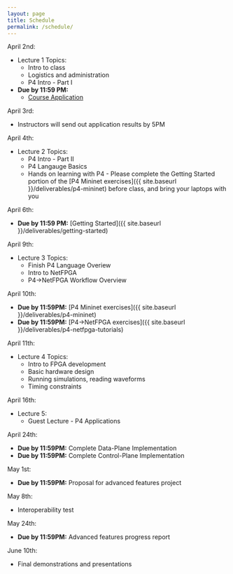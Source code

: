 ```yaml
---
layout: page
title: Schedule
permalink: /schedule/
---
```


April 2nd:
* Lecture 1 Topics:
    * Intro to class
    * Logistics and administration
    * P4 Intro - Part I
* **Due by 11:59 PM:**
    * [Course Application](https://goo.gl/forms/nJXtf9csQokQFvD23) 

April 3rd:
* Instructors will send out application results by 5PM

April 4th:
* Lecture 2 Topics:
    * P4 Intro - Part II
    * P4 Langauge Basics
    * Hands on learning with P4 - Please complete the Getting Started portion of the [P4 Mininet exercises]({{ site.baseurl }}/deliverables/p4-mininet) before class, and bring your laptops with you 

April 6th:
* **Due by 11:59 PM:** [Getting Started]({{ site.baseurl }}/deliverables/getting-started)

April 9th:
* Lecture 3 Topics:
    * Finish P4 Language Overiew
    * Intro to NetFPGA
    * P4->NetFPGA Workflow Overview

April 10th:
* **Due by 11:59PM:** [P4 Mininet exercises]({{ site.baseurl }}/deliverables/p4-mininet)
* **Due by 11:59PM:** [P4->NetFPGA exercises]({{ site.baseurl }}/deliverables/p4-netfpga-tutorials)

April 11th:
* Lecture 4 Topics:
    * Intro to FPGA development
    * Basic hardware design
    * Running simulations, reading waveforms
    * Timing constraints
    
April 16th:
* Lecture 5:
    * Guest Lecture - P4 Applications

April 24th:
* **Due by 11:59PM:** Complete Data-Plane Implementation
* **Due by 11:59PM:** Complete Control-Plane Implementation

May 1st:
* **Due by 11:59PM:** Proposal for advanced features project

May 8th:
* Interoperability test

May 24th:
* **Due by 11:59PM:** Advanced features progress report

June 10th:
* Final demonstrations and presentations



